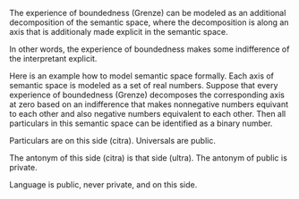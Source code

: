 The experience of boundedness (Grenze) can be modeled as an additional decomposition of the semantic space, where the decomposition is along an axis that is additionaly made explicit in the semantic space.

In other words, the experience of boundedness makes some indifference of the interpretant explicit.

Here is an example how to model semantic space formally. Each axis of semantic space is modeled as a set of real numbers. Suppose that every experience of boundedness (Grenze) decomposes the corresponding axis at zero based on an indifference that makes nonnegative numbers equivant to each other and also negative numbers equivalent to each other. Then all particulars in this semantic space can be identified as a binary number.

Particulars are on this side (citra). Universals are public.

The antonym of this side (citra) is that side (ultra). The antonym of public is private.

Language is public, never private, and on this side.
